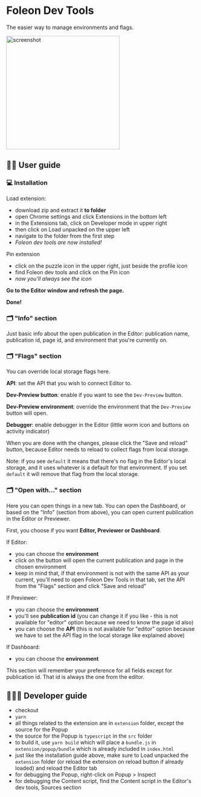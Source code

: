 # Foleon Dev Tools

The easier way to manage environments and flags.

<img src="https://i.imgur.com/dbt2IWo.png" alt="screenshot" width="300">

## 🕺🏻 User guide

### 💻 Installation

Load extension:
- download zip and extract it **to folder**
- open Chrome settings and click Extensions in the bottom left
- in the Extensions tab, click on Developer mode in upper right
- then click on Load unpacked on the upper left
- navigate to the folder from the first step
- *Foleon dev tools are now installed!*

Pin extension
- click on the puzzle icon in the upper right, just beside the profile icon
- find Foleon dev tools and click on the Pin icon
- *now you'll always see the icon*

**Go to the Editor window and refresh the page.**

**Done!**

### 🗂 "Info" section

Just basic info about the open publication in the Editor: publication name,
publication id, page id, and environment that you're currently on.

### 🗂 "Flags" section

You can override local storage flags here.

**API**: set the API that you wish to connect Editor to.

**Dev-Preview button**: enable if you want to see the `Dev-Preview` button.

**Dev-Preview environment**: override the environment that the `Dev-Preview` button will open.

**Debugger**: enable debugger in the Editor (little worm icon and buttons on activity indicator)

When you are done with the changes, please click the "Save and reload" button, because Editor needs to reload to
collect flags from local storage.

Note: if you see `default` it means that there's no flag in the Editor's local storage, and it uses whatever is a default for that environment.
If you set `default` it will remove that flag from the local storage.

### 🗂 "Open with..." section

Here you can open things in a new tab. You can open the Dashboard, or based on the "Info" (section from above), you can open current publication in the Editor or Previewer.

First, you choose if you want **Editor, Previewer or Dashboard**.

If Editor:
- you can choose the **environment**
- click on the button will open the current publication and page in the chosen environment
- keep in mind that, if that environment is not with the same API as your current, you'll need to open Foleon Dev Tools in that tab, set the API from the "Flags" section and click "Save and reload"

If Previewer:
- you can choose the **environment**
- you'll see **publication id** (you can change it if you like - this is not available for "editor" option because we need to know the page id also)
- you can choose the **API** (this is not available for "editor" option because we have to set the API flag in the local storage like explained above)

If Dashboard:
- you can choose the **environment**

This section will remember your preference for all fields except for publication id. That id is always the one from the editor.

## 👨🏻‍💻 Developer guide

- checkout
- `yarn`
- all things related to the extension are in `extension` folder, except the source for the Popup
- the source for the Popup is `typescript` in the `src` folder
- to build it, use `yarn build` which will place a `bundle.js` in `extension/popup/bundle` which is already included in `index.html`
- just like the installation guide above, make sure to Load unpacked the `extension` folder (or reload the extension on reload button if already loaded) and reload the Editor tab
- for debugging the Popup, right-click on Popup > Inspect
- for debugging the Content script, find the Content script in the Editor's dev tools, Sources section
